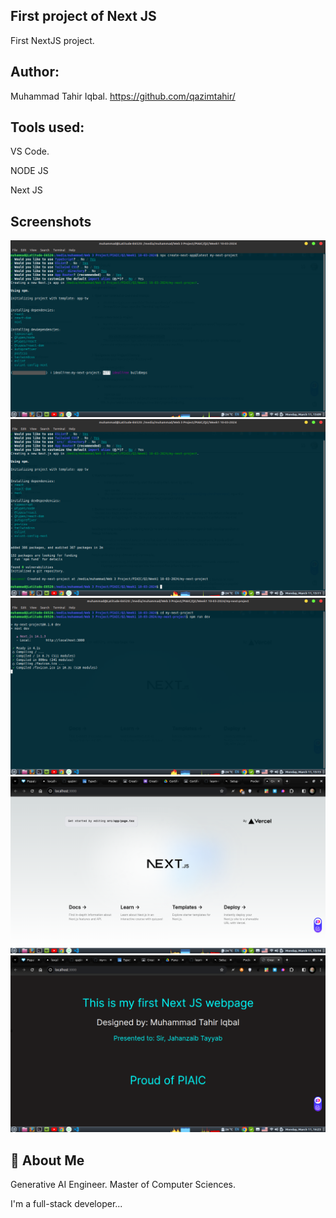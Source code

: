## First project of Next JS

First NextJS project. 



## Author:
Muhammad Tahir Iqbal. 
https://github.com/qazimtahir/

## Tools used:
VS Code.

NODE JS

Next JS

## Screenshots
![App Screenshot](https://github.com/qazimtahir/my-next-project/blob/main/images/Screenshot%20from%202024-03-11%2013-09-33.png)
![App Screenshot](https://github.com/qazimtahir/my-next-project/blob/main/images/Screenshot%20from%202024-03-11%2013-11-19.png)
![App Screenshot](https://github.com/qazimtahir/my-next-project/blob/main/images/Screenshot%20from%202024-03-11%2013-13-39.png)
![App Screenshot](https://github.com/qazimtahir/my-next-project/blob/main/images/Screenshot%20from%202024-03-11%2013-14-03.png)
![App Screenshot](https://github.com/qazimtahir/my-next-project/blob/main/images/First%20NextJS%20Page.png)

## 🚀 About Me

Generative AI Engineer.
Master of Computer Sciences.

I'm a full-stack developer...


